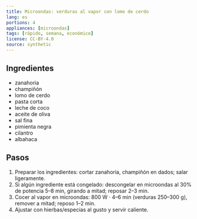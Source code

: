 ```yaml
---
title: Microondas: verduras al vapor con lomo de cerdo
lang: es
portions: 4
appliances: [microondas]
tags: [rápido, semana, económico]
license: CC-BY-4.0
source: synthetic
---
```

## Ingredientes
- zanahoria
- champiñón
- lomo de cerdo
- pasta corta
- leche de coco
- aceite de oliva
- sal fina
- pimienta negra
- cilantro
- albahaca

## Pasos
1. Preparar los ingredientes: cortar zanahoria, champiñón en dados; salar ligeramente.
2. Si algún ingrediente está congelado: descongelar en microondas al 30% de potencia 5–8 min, girando a mitad; reposar 2–3 min.
3. Cocer al vapor en microondas: 800 W · 4–6 min (verduras 250–300 g), remover a mitad; reposo 1–2 min.
4. Ajustar con hierbas/especias al gusto y servir caliente.
